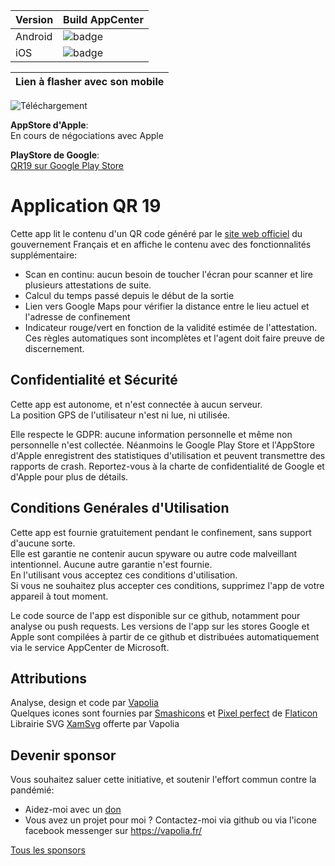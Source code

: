 Version | Build AppCenter
--- | ---
Android | ![badge](https://build.appcenter.ms/v0.1/apps/af296157-d790-40c7-a895-8406154e7f12/branches/master/badge)  
iOS | ![badge](https://build.appcenter.ms/v0.1/apps/c54eb1df-b61b-43f4-b3a1-e7429f89d1a9/branches/master/badge?t=1)

Lien à flasher avec son mobile |
-- | 
![Téléchargement](https://www.onelink.to/jkuxsm.png?rnd=439955322)

__AppStore d'Apple__:  
En cours de négociations avec Apple

__PlayStore de Google__:  
[QR19 sur Google Play Store](https://play.google.com/store/apps/details?id=fr.vapolia.qr19)

# Application QR 19

Cette app lit le contenu d'un QR code généré par le [site web officiel](https://media.interieur.gouv.fr/deplacement-covid-19/) du gouvernement Français et en affiche le contenu avec des fonctionnalités supplémentaire: 
* Scan en continu: aucun besoin de toucher l'écran pour scanner et lire plusieurs attestations de suite.
* Calcul du temps passé depuis le début de la sortie
* Lien vers Google Maps pour vérifier la distance entre le lieu actuel et l'adresse de confinement
* Indicateur rouge/vert en fonction de la validité estimée de l'attestation. Ces règles automatiques sont incomplètes et l'agent doit faire preuve de discernement.

## Confidentialité et Sécurité

Cette app est autonome, et n'est connectée à aucun serveur.  
La position GPS de l'utilisateur n'est ni lue, ni utilisée.  

Elle respecte le GDPR: aucune information personnelle et même non personnelle n'est collectée. Néanmoins le Google Play Store et l'AppStore d'Apple enregistrent des statistiques d'utilisation et peuvent transmettre des rapports de crash. Reportez-vous à la charte de confidentialité de Google et d'Apple pour plus de détails.

## Conditions Genérales d'Utilisation

Cette app est fournie gratuitement pendant le confinement, sans support d'aucune sorte.  
Elle est garantie ne contenir aucun spyware ou autre code malveillant intentionnel. Aucune autre garantie n'est fournie.  
En l'utilisant vous acceptez ces conditions d'utilisation.  
Si vous ne souhaitez plus accepter ces conditions, supprimez l'app de votre appareil à tout moment.

Le code source de l'app est disponible sur ce github, notamment pour analyse ou push requests.
Les versions de l'app sur les stores Google et Apple sont compilées à partir de ce github et distribuées automatiquement via le service AppCenter de Microsoft.

## Attributions

Analyse, design et code par [Vapolia](https://vapolia.fr)  
Quelques icones sont fournies par [Smashicons](https://www.flaticon.com/authors/smashicons) et [Pixel perfect](https://www.flaticon.com/authors/pixel-perfect) de [Flaticon](https://www.flaticon.com/)  
Librairie SVG [XamSvg](https://github.com/softlion/xamsvg-samples) offerte par Vapolia  

## Devenir sponsor

Vous souhaitez saluer cette initiative, et soutenir l'effort commun contre la pandémié: 
* Aidez-moi avec un [don](https://liberapay.com/softlion/donate)
* Vous avez un projet pour moi ? Contactez-moi via github ou via l'icone facebook messenger sur https://vapolia.fr/

[Tous les sponsors](https://github.com/softlion/qr19/tree/master/Sponsors)
